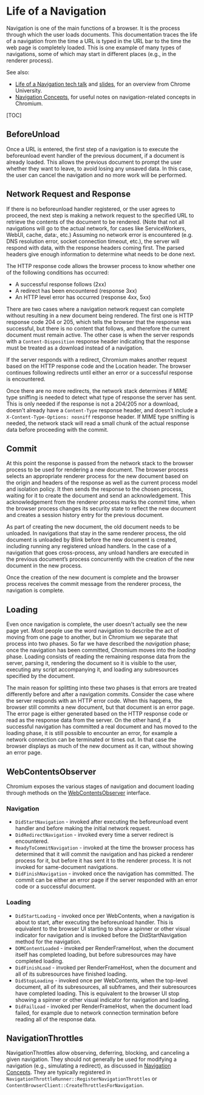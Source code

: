 # Life of a Navigation

Navigation is one of the main functions of a browser. It is the process through
which the user loads documents. This documentation traces the life of a
navigation from the time a URL is typed in the URL bar to the time the web page
is completely loaded. This is one example of many types of navigations, some of
which may start in different places (e.g., in the renderer process).

See also:
 * [Life of a Navigation tech talk](https://youtu.be/mX7jQsGCF6E) and
   [slides](https://docs.google.com/presentation/d/1YVqDmbXI0cllpfXD7TuewiexDNZYfwk6fRdmoXJbBlM/edit),
   for an overview from Chrome University.
 * [Navigation Concepts](navigation_concepts.md), for useful notes on
   navigation-related concepts in Chromium.

[TOC]


## BeforeUnload

Once a URL is entered, the first step of a navigation is to execute the
beforeunload event handler of the previous document, if a document is already
loaded. This allows the previous document to prompt the user whether they want
to leave, to avoid losing any unsaved data. In this case, the user can cancel
the navigation and no more work will be performed.


## Network Request and Response

If there is no beforeunload handler registered, or the user agrees to proceed,
the next step is making a network request to the specified URL to retrieve the
contents of the document to be rendered. (Note that not all navigations will go
to the actual network, for cases like ServiceWorkers, WebUI, cache, data:, etc.)
Assuming no network error is encountered (e.g. DNS resolution error, socket
connection timeout, etc.), the server will respond with data, with the response
headers coming first. The parsed headers give enough information to determine
what needs to be done next.

The HTTP response code allows the browser process to know whether one of the
following conditions has occurred:

* A successful response follows (2xx)
* A redirect has been encountered (response 3xx)
* An HTTP level error has occurred (response 4xx, 5xx)

There are two cases where a navigation network request can complete without
resulting in a new document being rendered. The first one is HTTP response code
204 or 205, which tells the browser that the response was successful, but there
is no content that follows, and therefore the current document must remain
active. The other case is when the server responds with a `Content-Disposition`
response header indicating that the response must be treated as a download
instead of a navigation.

If the server responds with a redirect, Chromium makes another request based on
the HTTP response code and the Location header. The browser continues following
redirects until either an error or a successful response is encountered.

Once there are no more redirects, the network stack determines if MIME type
sniffing is needed to detect what type of response the server has sent. This is
only needed if the response is not a 204/205 nor a download, doesn't already
have a `Content-Type` response header, and doesn’t include a
`X-Content-Type-Options: nosniff` response header. If MIME type sniffing is
needed, the network stack will read a small chunk of the actual response data
before proceeding with the commit.


## Commit

At this point the response is passed from the network stack to the browser
process to be used for rendering a new document. The browser process selects
an appropriate renderer process for the new document based on the origin and
headers of the response as well as the current process model and isolation
policy. It then sends the response to the chosen process, waiting for it to
create the document and send an acknowledgement. This acknowledgement from the
renderer process marks the _commit_ time, when the browser process changes its
security state to reflect the new document and creates a session history entry
for the previous document.

As part of creating the new document, the old document needs to be unloaded.
In navigations that stay in the same renderer process, the old document is
unloaded by Blink before the new document is created, including running any
registered unload handlers. In the case of a navigation that goes
cross-process, any unload handlers are executed in the previous document’s
process concurrently with the creation of the new document in the new process.

Once the creation of the new document is complete and the browser process
receives the commit message from the renderer process, the navigation is
complete.


## Loading

Even once navigation is complete, the user doesn't actually see the new page
yet. Most people use the word navigation to describe the act of moving from
one page to another, but in Chromium we separate that process into two phases.
So far we have described the _navigation_ phase; once the navigation has been
committed, Chromium moves into the _loading_ phase. Loading consists of
reading the remaining response data from the server, parsing it, rendering the
document so it is visible to the user, executing any script accompanying it,
and loading any subresources specified by the document.

The main reason for splitting into these two phases is that errors are treated
differently before and after a navigation commits. Consider the case where the
server responds with an HTTP error code. When this happens, the browser still
commits a new document, but that document is an error page. The error page is
either generated based on the HTTP response code or read as the response data
from the server. On the other hand, if a successful navigation has committed a
real document and has moved to the loading phase, it is still possible to
encounter an error, for example a network connection can be terminated or
times out. In that case the browser displays as much of the new document as it
can, without showing an error page.


## WebContentsObserver

Chromium exposes the various stages of navigation and document loading through
methods on the [WebContentsObserver] interface.

### Navigation

* `DidStartNavigation` - invoked after executing the beforeunload event handler
  and before making the initial network request.
* `DidRedirectNavigation` - invoked every time a server redirect is encountered.
* `ReadyToCommitNavigation` - invoked at the time the browser process has
  determined that it will commit the navigation and has picked a renderer
  process for it, but before it has sent it to the renderer process. It is not
  invoked for same-document navigations.
* `DidFinishNavigation` - invoked once the navigation has committed. The commit
  can be either an error page if the server responded with an error code or a
  successful document.


### Loading

* `DidStartLoading` - invoked once per WebContents, when a navigation is about
  to start, after executing the beforeunload handler. This is equivalent to the
  browser UI starting to show a spinner or other visual indicator for
  navigation and is invoked before the DidStartNavigation method for the
  navigation.
* `DOMContentLoaded` - invoked per RenderFrameHost, when the document itself
  has completed loading, but before subresources may have completed loading.
* `DidFinishLoad` - invoked per RenderFrameHost, when the document and all of
  its subresources have finished loading.
* `DidStopLoading` - invoked once per WebContents, when the top-level document,
  all of its subresources, all subframes, and their subresources have completed
  loading. This is equivalent to the browser UI stop showing a spinner or other
  visual indicator for navigation and loading.
* `DidFailLoad` - invoked per RenderFrameHost, when the document load failed,
  for example due to network connection termination before reading all of the
  response data.


## NavigationThrottles

NavigationThrottles allow observing, deferring, blocking, and canceling a given
navigation. They should not generally be used for modifying a navigation (e.g.,
simulating a redirect), as discussed in
[Navigation Concepts](navigation_concepts.md#rules-for-canceling-navigations).
They are typically registered in
`NavigationThrottleRunner::RegisterNavigationThrottles` or
`ContentBrowserClient::CreateThrottlesForNavigation`.


[WebContentsObserver]: https://source.chromium.org/chromium/chromium/src/+/main:content/public/browser/web_contents_observer.h
